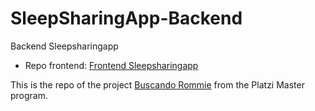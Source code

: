 # SleepSharingApp-Backend
Backend Sleepsharingapp
- Repo frontend: [Frontend Sleepsharingapp](https://github.com/camiloVelandia/sleepSharingApp)

This is the repo of the project [Buscando Rommie](https://platzi.com/clases/1819-platzi-master/29838-buscando-roomie/) from the Platzi Master program.
